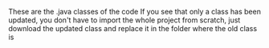 These are the .java classes of the code
If you see that only a class has been updated, you don't have to import the whole project from scratch, just download the updated class and replace
it in the folder where the old class is
